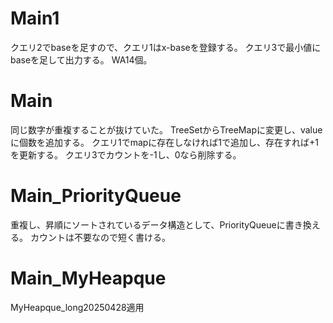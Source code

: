 # Main1
クエリ2でbaseを足すので、クエリ1はx-baseを登録する。
クエリ3で最小値にbaseを足して出力する。
WA14個。

# Main
同じ数字が重複することが抜けていた。
TreeSetからTreeMapに変更し、valueに個数を追加する。
クエリ1でmapに存在しなければ1で追加し、存在すれば+1を更新する。
クエリ3でカウントを-1し、0なら削除する。

# Main_PriorityQueue
重複し、昇順にソートされているデータ構造として、PriorityQueueに書き換える。
カウントは不要なので短く書ける。

# Main_MyHeapque
MyHeapque_long20250428適用

